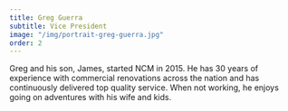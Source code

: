 ```yaml
---
title: Greg Guerra
subtitle: Vice President
image: "/img/portrait-greg-guerra.jpg"
order: 2
---
```


Greg and his son, James, started NCM in 2015. He has 30 years of experience with commercial renovations across the nation and has continuously delivered top quality service. When not working, he enjoys going on adventures with his wife and kids.
